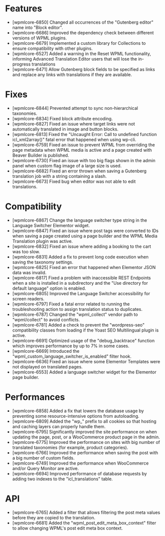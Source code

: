 # Features
* [wpmlcore-6850] Changed all occurrences of the "Gutenberg editor" name into "Block editor".
* [wpmlcore-6686] Improved the dependency check between different versions of WPML plugins.
* [wpmlcore-6679] Implemented a custom library for Collections to ensure compatibility with other plugins.
* [wpmlcore-6527] Added a warning in the Reset WPML functionality, informing Advanced Translation Editor users that will lose the in-progress translations
* [wpmlcore-6471] Allow Gutenberg block fields to be specified as links and replace any links with translations if they are available.

# Fixes
* [wpmlcore-6844] Prevented attempt to sync non-hierarchical taxonomies.
* [wpmlcore-6834] Fixed block attribute encoding.
* [wpmlcore-6827] Fixed an issue where target links were not automatically translated in image and button blocks.
* [wpmlcore-6813] Fixed the "Uncaught Error: Call to undefined function icl_xml2array()" fatal error that happened when using wp-cli.
* [wpmlcore-6759] Fixed an issue to prevent WPML from overriding the page metadata when WPML media is active and a page created with Beaver Builder is published.
* [wpmlcore-6730] Fixed an issue with too big flags shown in the admin panel when custom flag image of a large size is used.
* [wpmlcore-6682] Fixed an error thrown when saving a Gutenberg translation job with a string containing a slash.
* [wpmlcore-6673] Fixed bug when editor was not able to edit translations.

# Compatibility
* [wpmlcore-6867] Change the language switcher type string in the Language Switcher Elementor widget.
* [wpmlcore-6847] Fixed an issue where post tags were converted to IDs when saving a page created using a page builder and the WPML Media Translation plugin was active.
* [wpmlcore-6832] Fixed an issue where adding a booking to the cart was too slow.
* [wpmlcore-6831] Added a fix to prevent long code execution when saving the taxonomy settings.
* [wpmlcore-6825] Fixed an error that happened when Elementor JSON data was invalid.
* [wpmlcore-6817] Fixed a problem with inaccessible REST Endpoints when a site is installed in a subdirectory and the "Use directory for default language" option is enabled.
* [wpmlcore-6805] Improved the Language Switcher accessibility for screen readers.
* [wpmlcore-6797] Fixed a fatal error related to running the troubleshooting action to assign translation status to duplicates.
* [wpmlcore-6787] Changed the "wpml_collect" vendor path to "wpml/collect" to avoid conflicts.
* [wpmlcore-6781] Added a check to prevent the "wordpress-seo" compatibility classes from loading if the Yoast SEO Multilingual plugin is active.
* [wpmlcore-6691] Optimized usage of the "debug_backtrace" function which improves performance by up to 7% in some cases.
* [wpmlcore-6669] Introduced the "wpml_custom_language_switcher_is_enabled" filter hook.
* [wpmlcore-6636] Fixed an issue where some Elementor Templates were not displayed on translated pages.
* [wpmlcore-6553] Added a language switcher widget for the Elementor page builder.

# Performances
* [wpmlcore-6858] Added a fix that lowers the database usage by preventing some resource-intensive options from autoloading.
* [wpmlcore-6809] Added the "wp_" prefix to all cookies so that hosting and caching layers can properly handle them.
* [wpmlcore-6795] Significantly improved the site performance on when updating the page, post, or a WooCommerce product page in the admin.
* [wpmlcore-6775] Improved the performance on sites with big number of translated taxonomies (for example, product categories).
* [wpmlcore-6766] Improved the performance when saving the post with a big number of custom fields.
* [wpmlcore-6749] Improved the performance when WooCommerce and/or Query Monitor are active.
* [wpmlcore-6694] Improved performance of database requests by adding two indexes to the "icl_translations" table.

# API
* [wpmlcore-6765] Added a filter that allows filtering the post meta values before they are copied to the translation.
* [wpmlcore-6681] Added the "wpml_post_edit_meta_box_context" filter to allow changing WPML's post edit meta box context.